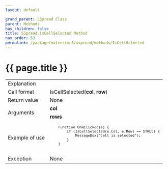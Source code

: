 ```yaml
---
layout: default

grand_parent: SSpread Class
parent: Methods
has_children: false
title: SSpread.IsCellSelected Method
nav_order: 53
permalink: /package/extension5/sspread/methods/IsCellSelected
---
```

# {{ page.title }}

<table>
  <tr>
    <td>Explanation</td>
    <td colspan="2"></td>
  </tr>
  <tr>
    <td>Call format</td>
    <td colspan="2">IsCellSelected(<b>col</b>, <b>row</b>)</td>
  </tr>
  <tr>
    <td>Return value</td>
    <td colspan="2">None</td>
  </tr>  
  <tr>
    <td rowspan="2">Arguments</td>
    <td><b>col</b></td>
    <td></td>
  </tr>
  <tr>
    <td><b>rows</b></td>
    <td></td>
  </tr>
  <tr>
    <td>Example of use</td>
    <td colspan="2"><code><pre>
    Function OnRClicked(e) {
        if (IsCellSelected(e.Col, e.Row) == $TRUE) {
            MessageBox("Cell is selected");
        }
    }
    </pre></code></td>
  </tr>
  <tr>
    <td>Exception</td>
    <td colspan="2">None</td>
  </tr>
</table>
